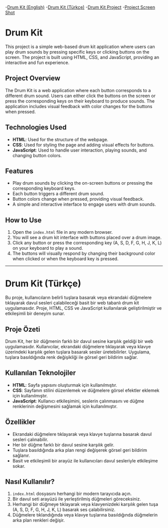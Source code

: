 -[Drum Kit (English)](#drum-kit)
-[Drum Kit (Türkçe)](#drum-kit-türkçe)
-[Drum Kit Project](https://nihatnadir.github.io/FrontEndBootcamp/)
-[Project Screen Shot](https://github.com/user-attachments/assets/29ba9c30-1866-4a02-b93b-f544c80414d5)


# Drum Kit

This project is a simple web-based drum kit application where users can play drum sounds by pressing specific keys or clicking buttons on the screen. The project is built using HTML, CSS, and JavaScript, providing an interactive and fun experience.

## Project Overview

The Drum Kit is a web application where each button corresponds to a different drum sound. Users can either click the buttons on the screen or press the corresponding keys on their keyboard to produce sounds. The application includes visual feedback with color changes for the buttons when pressed.

## Technologies Used

- **HTML**: Used for the structure of the webpage.
- **CSS**: Used for styling the page and adding visual effects for buttons.
- **JavaScript**: Used to handle user interaction, playing sounds, and changing button colors.

## Features

- Play drum sounds by clicking the on-screen buttons or pressing the corresponding keyboard keys.
- Each button triggers a different drum sound.
- Button colors change when pressed, providing visual feedback.
- A simple and interactive interface to engage users with drum sounds.

## How to Use

1. Open the `index.html` file in any modern browser.
2. You will see a drum kit interface with buttons placed over a drum image.
3. Click any button or press the corresponding key (A, S, D, F, G, H, J, K, L) on your keyboard to play a sound.
4. The buttons will visually respond by changing their background color when clicked or when the keyboard key is pressed.

---

# Drum Kit (Türkçe)

Bu proje, kullanıcıların belirli tuşlara basarak veya ekrandaki düğmelere tıklayarak davul sesleri çalabileceği basit bir web tabanlı drum kit uygulamasıdır. Proje, HTML, CSS ve JavaScript kullanılarak geliştirilmiştir ve etkileşimli bir deneyim sunar.

## Proje Özeti

Drum Kit, her bir düğmenin farklı bir davul sesine karşılık geldiği bir web uygulamasıdır. Kullanıcılar, ekrandaki düğmelere tıklayarak veya klavye üzerindeki karşılık gelen tuşlara basarak sesler üretebilirler. Uygulama, tuşlara basıldığında renk değişikliği ile görsel geri bildirim sağlar.

## Kullanılan Teknolojiler

- **HTML**: Sayfa yapısını oluşturmak için kullanılmıştır.
- **CSS**: Sayfanın stilini düzenlemek ve düğmelere görsel efektler eklemek için kullanılmıştır.
- **JavaScript**: Kullanıcı etkileşimini, seslerin çalınmasını ve düğme renklerinin değişmesini sağlamak için kullanılmıştır.

## Özellikler

- Ekrandaki düğmelere tıklayarak veya klavye tuşlarına basarak davul sesleri çalınabilir.
- Her bir düğme farklı bir davul sesine karşılık gelir.
- Tuşlara basıldığında arka plan rengi değişerek görsel geri bildirim sağlanır.
- Basit ve etkileşimli bir arayüz ile kullanıcıları davul sesleriyle etkileşime sokar.

## Nasıl Kullanılır?

1. `index.html` dosyasını herhangi bir modern tarayıcıda açın.
2. Bir davul seti arayüzü ile yerleştirilmiş düğmeleri göreceksiniz.
3. Herhangi bir düğmeye tıklayarak veya klavyenizdeki karşılık gelen tuşa (A, S, D, F, G, H, J, K, L) basarak ses çalabilirsiniz.
4. Düğmelere tıklandığında veya klavye tuşlarına basıldığında düğmelerin arka plan renkleri değişir.
